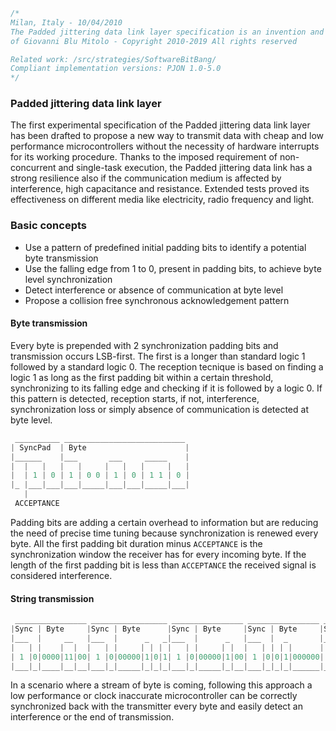 
```cpp
/*
Milan, Italy - 10/04/2010
The Padded jittering data link layer specification is an invention and intellectual property
of Giovanni Blu Mitolo - Copyright 2010-2019 All rights reserved

Related work: /src/strategies/SoftwareBitBang/
Compliant implementation versions: PJON 1.0-5.0
*/
```
### Padded jittering data link layer
The first experimental specification of the Padded jittering data link layer has been drafted to propose a new way to transmit data with cheap and low performance microcontrollers without the necessity of hardware interrupts for its working procedure. Thanks to the imposed requirement of non-concurrent and single-task execution, the Padded jittering data link has a strong resilience also if the communication medium is affected by interference, high capacitance and resistance. Extended tests proved its effectiveness on different media like electricity, radio frequency and light.

### Basic concepts
* Use a pattern of predefined initial padding bits to identify a potential byte transmission
* Use the falling edge from 1 to 0, present in padding bits, to achieve byte level synchronization
* Detect interference or absence of communication at byte level
* Propose a collision free synchronous acknowledgement pattern

#### Byte transmission
Every byte is prepended with 2 synchronization padding bits and transmission occurs LSB-first. The first is a longer than standard logic 1 followed by a standard logic 0. The reception tecnique is based on finding a logic 1 as long as the first padding bit within a certain threshold, synchronizing to its falling edge and checking if it is followed by a logic 0. If this pattern is detected, reception starts, if not, interference, synchronization loss or simply absence of communication is detected at byte level.
```cpp  
 __________ ___________________________
| SyncPad  | Byte                      |
|______    |___       ___     _____    |
|  |   |   |   |     |   |   |     |   |
|  | 1 | 0 | 1 | 0 0 | 1 | 0 | 1 1 | 0 |
|_ |___|___|___|_____|___|___|_____|___|
   |
 ACCEPTANCE
```
Padding bits are adding a certain overhead to information but are reducing the need of precise time tuning because synchronization is renewed every byte. All the first padding bit duration minus `ACCEPTANCE` is the synchronization window the receiver has for every incoming byte. If the length of the first padding bit is less than `ACCEPTANCE` the received signal is considered interference.

#### String transmission
```cpp  
 ________________ _________________ ________________ ________________ __________________
|Sync | Byte     |Sync | Byte      |Sync | Byte     |Sync | Byte     |Sync | Byte       |
|___  |     __   |___  |      _   _|___  |      _   |___  |  _       |___  |  _    _    |
|   | |    |  |  |   | |     | | | |   | |     | |  |   | | | |      |   | | | |  | |   |
| 1 |0|0000|11|00| 1 |0|00000|1|0|1| 1 |0|00000|1|00| 1 |0|0|1|000000| 1 |0|0|1|00|1|000|
|___|_|____|__|__|___|_|_____|_|_|_|___|_|_____|_|__|___|_|_|_|______|___|_|_|_|__|_|___|
```
In a scenario where a stream of byte is coming, following this approach a low performance or clock inaccurate microcontroller can be correctly synchronized back with the transmitter every byte and easily detect an interference or the end of transmission.

